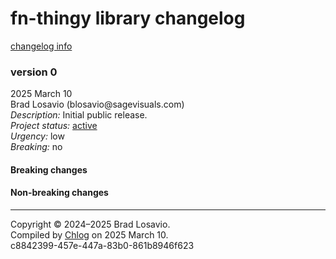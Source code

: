
  <body>
    <h1>
      fn-thingy library changelog
    </h1><a href="https://github.com/blosavio/chlog">changelog info</a>
    <section>
      <h3>
        version 0
      </h3>
      <p>
        2025 March 10<br>
        Brad Losavio (blosavio@sagevisuals.com)<br>
        <em>Description:</em> Initial public release.<br>
        <em>Project status:</em> <a href="https://github.com/metosin/open-source/blob/main/project-status.md">active</a><br>
        <em>Urgency:</em> low<br>
        <em>Breaking:</em> no
      </p>
      <p></p>
      <div>
        <h4>
          Breaking changes
        </h4>
        <ul></ul>
        <h4>
          Non-breaking changes
        </h4>
        <ul></ul>
      </div>
      <hr>
    </section>
    <p id="page-footer">
      Copyright © 2024–2025 Brad Losavio.<br>
      Compiled by <a href="https://github.com/blosavio/chlog">Chlog</a> on 2025 March 10.<span id="uuid"><br>
      c8842399-457e-447a-83b0-861b8946f623</span>
    </p>
  </body>
</html>
